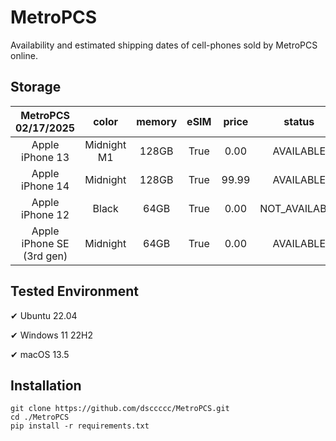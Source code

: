# MetroPCS
Availability and estimated shipping dates of cell-phones sold by MetroPCS online.
## Storage
|MetroPCS 02/17/2025|color|memory|eSIM|price|status|shipping from|shipping to|
|:--:|:--:|:--:|:--:|:--:|:--:|:--:|:--:|
|Apple iPhone 13|Midnight M1|128GB|True|0.00|AVAILABLE|02/17/2025|02/20/2025|
|Apple iPhone 14|Midnight|128GB|True|99.99|AVAILABLE|02/17/2025|02/20/2025|
|Apple iPhone 12|Black|64GB|True|0.00|NOT_AVAILABLE|02/24/2025|03/03/2025|
|Apple iPhone SE (3rd gen)|Midnight|64GB|True|0.00|AVAILABLE|02/17/2025|02/20/2025|

## Tested Environment
✔ Ubuntu 22.04

✔ Windows 11 22H2

✔ macOS 13.5
## Installation
```
git clone https://github.com/dsccccc/MetroPCS.git
cd ./MetroPCS
pip install -r requirements.txt
```
